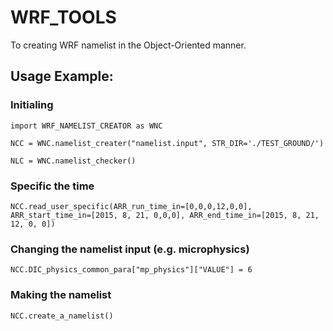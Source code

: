 # WRF_TOOLS

To creating WRF namelist in the Object-Oriented manner. 

## Usage Example:


### Initialing 
`import WRF_NAMELIST_CREATOR as WNC`

`NCC = WNC.namelist_creater("namelist.input", STR_DIR='./TEST_GROUND/')`

`NLC = WNC.namelist_checker()`

### Specific the time

`NCC.read_user_specific(ARR_run_time_in=[0,0,0,12,0,0], ARR_start_time_in=[2015, 8, 21, 0,0,0], ARR_end_time_in=[2015, 8, 21, 12, 0, 0])`

### Changing the namelist input (e.g. microphysics)

`NCC.DIC_physics_common_para["mp_physics"]["VALUE"] = 6`

### Making the namelist

`NCC.create_a_namelist()`
